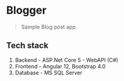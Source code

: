 # Blogger
> Sample Blog post app

## Tech stack
1. Backend - ASP.Net Core 5 - WebAPI (C#)
2. Frontend - Angular 12, Bootstrap 4.0
3. Database - MS SQL Server
